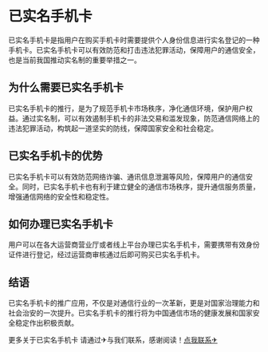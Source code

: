 # 已实名手机卡

已实名手机卡是指用户在购买手机卡时需要提供个人身份信息进行实名登记的一种手机卡。已实名手机卡可以有效防范和打击违法犯罪活动，保障用户的通信安全，也是当前我国推动实名制的重要举措之一。

## 为什么需要已实名手机卡

已实名手机卡的推行，是为了规范手机卡市场秩序，净化通信环境，保护用户权益。通过实名制，可以有效遏制手机卡的非法交易和滥发现象，防范通信网络上的违法犯罪活动，构筑起一道坚实的防线，保障国家安全和社会稳定。

## 已实名手机卡的优势

已实名手机卡可以有效防范网络诈骗、通讯信息泄漏等风险，保障用户的通信安全。同时，已实名手机卡也有利于建立健全的通信市场秩序，提升通信服务质量，增强通信网络的安全性和稳定性。

## 如何办理已实名手机卡

用户可以在各大运营商营业厅或者线上平台办理已实名手机卡，需要携带有效身份证件进行登记，经过运营商审核通过后即可购买已实名手机卡。

## 结语

已实名手机卡的推广应用，不仅是对通信行业的一次革新，更是对国家治理能力和社会治安的一次提升。已实名手机卡的推行将为中国通信市场的健康发展和国家安全稳定作出积极贡献。

更多关于已实名手机卡 请通过✈与我们联系，感谢阅读！[点我联系✈](https://pro.k02.cc)